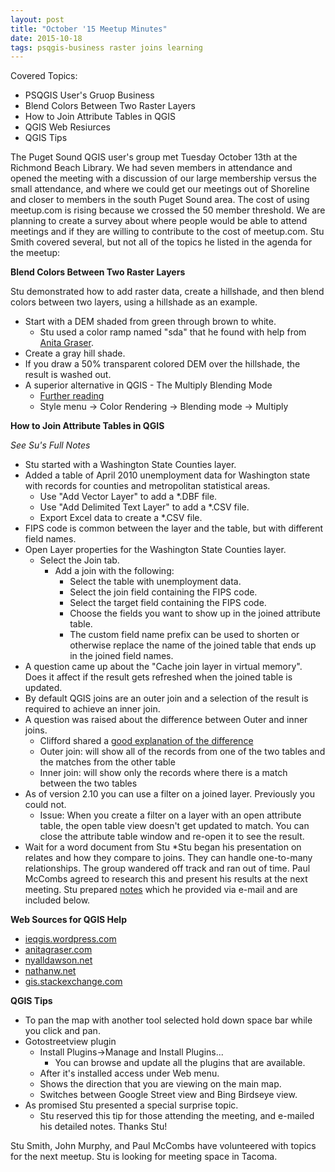 ```yaml
---
layout: post
title: "October '15 Meetup Minutes"
date: 2015-10-18
tags: psqgis-business raster joins learning
---
```


Covered Topics:
* PSQGIS User's Gruop Business
* Blend Colors Between Two Raster Layers
* How to Join Attribute Tables in QGIS
* QGIS Web Resiurces
* QGIS Tips

The Puget Sound QGIS user's group met Tuesday October 13th at the Richmond Beach Library. We had seven members in attendance and opened the meeting with a discussion of our large membership versus the small attendance, and where we could get our meetings out of Shoreline and closer to members in the south Puget Sound area. The cost of using meetup.com is rising because we crossed the 50 member threshold. We are planning to create a survey about where people would be able to attend meetings and if they are willing to contribute to the cost of meetup.com. Stu Smith covered several, but not all of the topics he listed in the agenda for the meetup:

__Blend Colors Between Two Raster Layers__

Stu demonstrated how to add raster data, create a hillshade, and then blend colors between two layers, using a hillshade as an example.
* Start with a DEM shaded from green through brown to white.
	* Stu used a color ramp named "sda" that he found with help from [Anita Graser](http://anitagraser.com/2011/11/02/more-color-ramps-for-qgis/).
* Create a gray hill shade.
* If you draw a 50% transparent colored DEM over the hillshade, the result is washed out.
* A superior alternative in QGIS - The Multiply Blending Mode
	* [Further reading](https://en.wikipedia.org/wiki/Blend_modes)
	* Style menu -> Color Rendering -> Blending mode -> Multiply
	
__How to Join Attribute Tables in QGIS__

*See Su's Full Notes*
* Stu started with a Washington State Counties layer.
* Added a table of April 2010 unemployment data for Washington state with records for counties and metropolitan statistical areas.
	* Use "Add Vector Layer" to add a *.DBF file.
	* Use "Add Delimited Text Layer" to add a *.CSV file.
	* Export Excel data to create a *.CSV file.
* FIPS code is common between the layer and the table, but with different field names. 
* Open Layer properties for the Washington State Counties layer.
	* Select the Join tab.
		* Add a join with the following:
			* Select the table with unemployment data.
			* Select the join field containing the FIPS code.
			* Select the target field containing the FIPS code.
			* Choose the fields you want to show up in the joined attribute table.
			* The custom field name prefix can be used to shorten or otherwise replace the name of the joined table that ends up in the joined field names.
* A question came up about the "Cache join layer in virtual memory". Does it affect if the result gets refreshed when the joined table is updated.
* By default QGIS joins are an outer join and a selection of the result is required to achieve an inner join.
* A question was raised about the difference between Outer and inner joins.
	* Clifford shared a [good explanation of the difference](http://blog.codinghorror.com/a-visual-explanation-of-sql-joins/)
	* Outer join: will show all of the records from one of the two tables and the matches from the other table
	* Inner join: will show only the records where there is a match between the two tables
* As of version 2.10 you can use a filter on a joined layer. Previously you could not.
	* Issue: When you create a filter on a layer with an open attribute table, the open table view doesn't get updated to match. You can close the attribute table window and re-open it to see the result.
* Wait for a word document from Stu
*Stu began his presentation on relates and how they compare to joins. They can handle one-to-many relationships. The group wandered off track and ran out of time. Paul McCombs agreed to research this and present his results at the next meeting. Stu prepared [notes](#join-and-relate-notes-from-stu) which he provided via e-mail and are included below.
					
__Web Sources for QGIS Help__
* [ieqgis.wordpress.com](https://ieqgis.wordpress.com/)
* [anitagraser.com](http://anitagraser.com/)
* [nyalldawson.net](http://nyalldawson.net/)
* [nathanw.net](http://nathanw.net/)
* [gis.stackexchange.com](http://gis.stackexchange.com/)

__QGIS Tips__
* To pan the map with another tool selected hold down space bar while you click and pan.	
* Gotostreetview plugin
	* Install Plugins->Manage and Install Plugins...
		* You can browse and update all the plugins that are available.
	* After it's installed access under Web menu.
	* Shows the direction that you are viewing on the main map.
	* Switches between Google Street view and Bing Birdseye view.
* As promised Stu presented a special surprise topic.
	* Stu reserved this tip for those attending the meeting, and e-mailed his detailed notes. Thanks Stu!

Stu Smith, John Murphy, and Paul McCombs have volunteered with topics for the next meetup. Stu is looking for meeting space in Tacoma.
